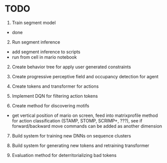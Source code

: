 

# TODO

1. Train segment model
 - done

2. Run segment inference
 - add segment inference to scripts
 - run from cell in mario notebook

2. Create behavior tree for apply user generated constraints

3. Create progressive perceptive field and occupancy detection for agent

4. Create tokens and transformer for actions

5. Implement DQN for filtering action tokens

6. Create method for discovering motifs
 - get vertical position of mario on screen, feed into matrixprofile method for action classification (STAMP, STOMP, SCRIMP+, ???), see if forward/backward move commands can be added as another dimension

7. Build system for training new DNNs on sequence clusters

8. Build system for generating new tokens and retraining transformer

9. Evaluation method for deterritorializing bad tokens


